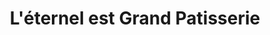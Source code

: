 ---
title: "L'éternel est Grand Patisserie"
url: /jacmel/leternel-est-grand-patisserie/
shop: Bäckerei
---